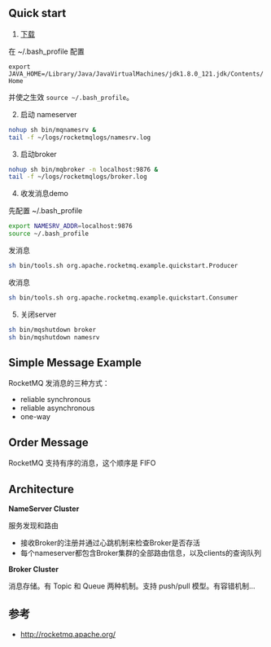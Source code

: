 ## Quick start

1. [下载](https://www.apache.org/dyn/closer.cgi?path=rocketmq/4.3.0/rocketmq-all-4.3.0-bin-release.zip)

在 ~/.bash_profile 配置

`export JAVA_HOME=/Library/Java/JavaVirtualMachines/jdk1.8.0_121.jdk/Contents/Home`

并使之生效 `source ~/.bash_profile`。

2. 启动 nameserver

```bash
nohup sh bin/mqnamesrv &
tail -f ~/logs/rocketmqlogs/namesrv.log
```

3. 启动broker

```bash
nohup sh bin/mqbroker -n localhost:9876 &
tail -f ~/logs/rocketmqlogs/broker.log
```

4. 收发消息demo

先配置 ~/.bash_profile

```bash
export NAMESRV_ADDR=localhost:9876
source ~/.bash_profile
```

发消息

```bash
sh bin/tools.sh org.apache.rocketmq.example.quickstart.Producer
```

收消息

```bash
sh bin/tools.sh org.apache.rocketmq.example.quickstart.Consumer
```

5. 关闭server

```bash
sh bin/mqshutdown broker
sh bin/mqshutdown namesrv
```

## Simple Message Example

RocketMQ 发消息的三种方式：

- reliable synchronous
- reliable asynchronous
- one-way

## Order Message

RocketMQ 支持有序的消息，这个顺序是 FIFO

## Architecture

**NameServer Cluster**

服务发现和路由

- 接收Broker的注册并通过心跳机制来检查Broker是否存活
- 每个nameserver都包含Broker集群的全部路由信息，以及clients的查询队列

**Broker Cluster**

消息存储。有 Topic 和 Queue 两种机制。支持 push/pull 模型。有容错机制...


## 参考

- http://rocketmq.apache.org/
